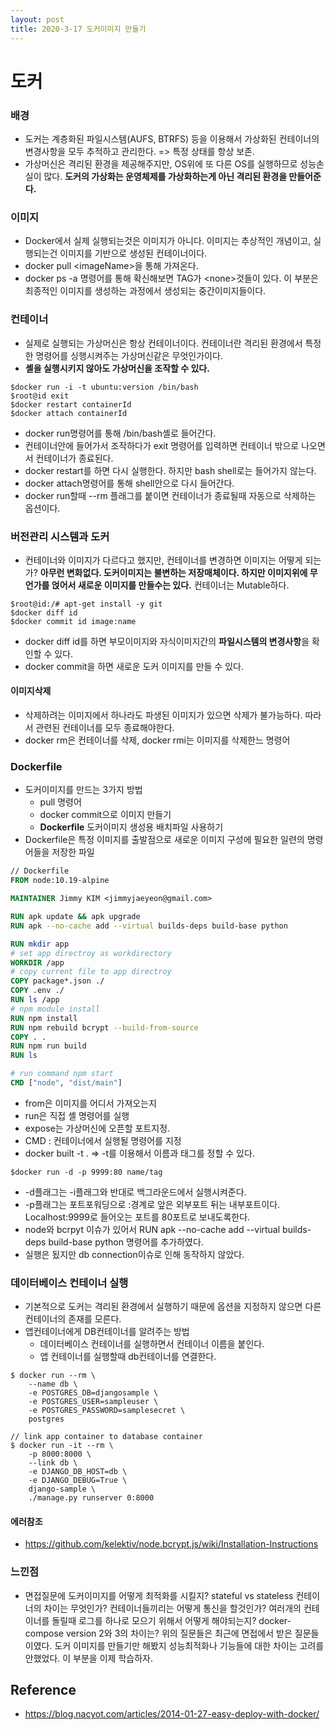 ```yaml
---
layout: post
title: 2020-3-17 도커이미지 만들기
---
```


# 도커

### 배경

- 도커는 계층화된 파일시스템(AUFS, BTRFS) 등을 이용해서 가상화된 컨테이너의 변경사항을 모두 추적하고 관리한다. => 특정 상태를 항상 보존.
- 가상머신은 격리된 환경을 제공해주지만, OS위에 또 다른 OS를 실행하므로 성능손실이 많다. **도커의 가상화는 운영체제를 가상화하는게 아닌 격리된 환경을 만들어준다.**



### 이미지

- Docker에서 실제 실행되는것은 이미지가 아니다. 이미지는 추상적인 개념이고, 실행되는건 이미지를 기반으로 생성된 컨테이너이다.
- docker pull \<imageName>을 통해 가져온다.
- docker ps -a 명령어를 통해 확신해보면 TAG가 \<none>것들이 있다. 이 부분은 최종적인 이미지를 생성하는 과정에서 생성되는 중간이미지들이다.



### 컨테이너

- 실제로 실행되는 가상머신은 항상 컨테이너이다. 컨테이너란 격리된 환경에서 특정한 명령어를 싱행시켜주는 가상머신같은 무엇인가이다.
- **셸을 실행시키지 않아도 가상머신을 조작할 수 있다.**

```shell
$docker run -i -t ubuntu:version /bin/bash
$root@id exit
$docker restart containerId
$docker attach containerId
```

- docker run명령어를 통해 /bin/bash셸로 들어간다.
- 컨테이너안에 들어가서 조작하다가 exit 명령어를 입력하면 컨테이너 밖으로 나오면서 컨테이너가 종료된다.
- docker restart를 하면 다시 실행한다. 하지만 bash shell로는 들어가지 않는다.
- docker attach명령어를 통해 shell안으로 다시 들어간다.
- docker run할때 --rm 플래그를 붙이면 컨테이너가 종료될때 자동으로 삭제하는 옵션이다.



### 버전관리 시스템과 도커

- 컨테이너와 이미지가 다르다고 했지만, 컨테이너를 변경하면 이미지는 어떻게 되는가? **아무런 변화없다. 도커이미지는 불변하는 저장매체이다. 하지만 이미지위에 무언가를 얹어서 새로운 이미지를 만들수는 있다.** 컨테이너는 Mutable하다.

```shell
$root@id:/# apt-get install -y git
$docker diff id
$docker commit id image:name
```

- docker diff id를 하면 부모이미지와 자식이미지간의 **파일시스템의 변경사항**을 확인할 수 있다.
- docker commit을 하면 새로운 도커 이미지를 만들 수 있다.



#### 이미지삭제

- 삭제하려는 이미지에서 하나라도 파생된 이미지가 있으면 삭제가 불가능하다. 따라서 관련된 컨테이너를 모두 종료해야한다.
- docker rm은 컨테이너를 삭제, docker rmi는 이미지를 삭제한느 명령어



### Dockerfile

- 도커이미지를 만드는 3가지 방법
  - pull 명령어
  - docker commit으로 이미지 만들기
  - **Dockerfile** 도커이미지 생성용 배치파일 사용하기
- Dockerfile은 특정 이미지를 출발점으로 새로운 이미지 구성에 필요한 일련의 명령어들을 저장한 파일

```dockerfile
// Dockerfile
FROM node:10.19-alpine

MAINTAINER Jimmy KIM <jimmyjaeyeon@gmail.com>

RUN apk update && apk upgrade
RUN apk --no-cache add --virtual builds-deps build-base python

RUN mkdir app
# set app directroy as workdirectory
WORKDIR /app
# copy current file to app directroy
COPY package*.json ./
COPY .env ./
RUN ls /app
# npm module install
RUN npm install
RUN npm rebuild bcrypt --build-from-source
COPY . .
RUN npm run build
RUN ls

# run command npm start
CMD ["node", "dist/main"]

```

- from은 이미지를 어디서 가져오는지
- run은 직접 셸 명령어를 실행
- expose는 가상머신에 오픈할 포트지정.
- CMD : 컨테이너에서 실행될 명령어를 지정
- docker built -t . => -t를 이용해서 이름과 태그를 정할 수 있다.

```shell
$docker run -d -p 9999:80 name/tag
```

- -d플래그는 -i플래그와 반대로 백그라운드에서 실행시켜준다.
- -p플래그는 포트포워딩으로 :경계로 앞은 외부포트 뒤는 내부포트이다. Localhost:9999로 들어오는 포트를 80포트로 보내도록한다.
- node와 bcrpyt 이슈가 있어서 RUN apk --no-cache add --virtual builds-deps build-base python 명령어를 추가하였다.
- 실행은 됬지만 db connection이슈로 인해 동작하지 않았다.



### 데이터베이스 컨테이너 실행

- 기본적으로 도커는 격리된 환경에서 실행하기 때문에 옵션을 지정하지 않으면 다른 컨테이너의 존재를 모른다.
- 앱컨테이너에게 DB컨테이너를 알려주는 방법
  - 데이터베이스 컨테이너를 실행하면서 컨테이너 이름을 붙인다.
  - 앱  컨테이너를 실행할때 db컨테이너를 연결한다.

```shell
$ docker run --rm \
    --name db \
    -e POSTGRES_DB=djangosample \
    -e POSTGRES_USER=sampleuser \
    -e POSTGRES_PASSWORD=samplesecret \
    postgres

// link app container to database container    
$ docker run -it --rm \
    -p 8000:8000 \
    --link db \
    -e DJANGO_DB_HOST=db \
    -e DJANGO_DEBUG=True \
    django-sample \
    ./manage.py runserver 0:8000    
```





#### 에러참조

- https://github.com/kelektiv/node.bcrypt.js/wiki/Installation-Instructions


### 느낀점

- 면접질문에 도커이미지를 어떻게 최적화를 시킬지? stateful vs stateless 컨테이너의 차이는 무엇인가? 컨테이너들끼리는 어떻게 통신을 할것인가? 여러개의 컨테이너를 돌릴때 로그를 하나로 모으기 위해서 어떻게 해야되는지? docker-compose version 2와 3의 차이는? 위의 질문들은 최근에 면접에서 받은 질문들이였다. 도커 이미지를 만들기만 해봤지 성능최적화나 기능들에 대한 차이는 고려를 안했었다. 이 부분을 이제 학습하자.


## Reference

- https://blog.nacyot.com/articles/2014-01-27-easy-deploy-with-docker/
